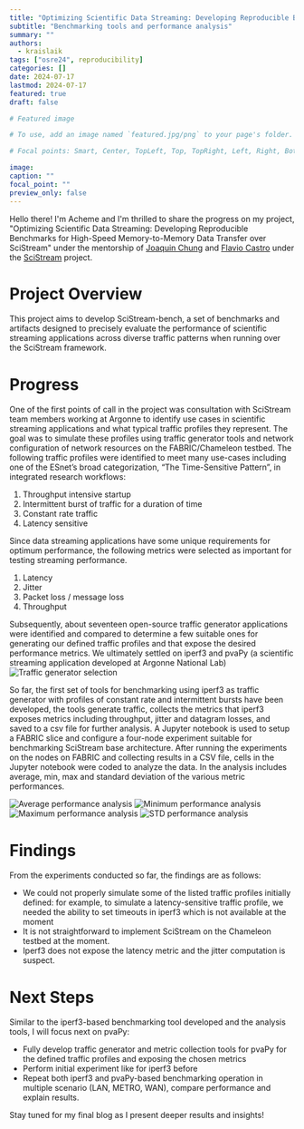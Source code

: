 ```yaml
---
title: "Optimizing Scientific Data Streaming: Developing Reproducible Benchmarks for High-Speed Memory-to-Memory Data Transfer over SciStream"
subtitle: "Benchmarking tools and performance analysis"
summary: ""
authors: 
  - kraislaik
tags: ["osre24", reproducibility]
categories: []
date: 2024-07-17
lastmod: 2024-07-17
featured: true
draft: false

# Featured image

# To use, add an image named `featured.jpg/png` to your page's folder.

# Focal points: Smart, Center, TopLeft, Top, TopRight, Left, Right, BottomLeft, Bottom, BottomRight.

image:
caption: ""
focal_point: ""
preview_only: false
---
```


Hello there! I'm Acheme and I'm thrilled to share the progress on my project, "Optimizing Scientific Data Streaming: Developing Reproducible Benchmarks for High-Speed Memory-to-Memory Data Transfer over SciStream" under the mentorship of [Joaquin Chung](https://github.com/ucsc-ospo/ucsc-ospo.github.io/blob/main/content/authors/chungmiranda/_index.md) and [Flavio Castro](https://github.com/ucsc-ospo/ucsc-ospo.github.io/blob/main/content/authors/fcastro/_index.md) under the [SciStream](https://github.com/ucsc-ospo/ucsc-ospo.github.io/blob/main/content/project/osre24/anl/scistream/index.md) project.


# Project Overview
This project aims to develop SciStream-bench, a set of benchmarks and artifacts designed to precisely evaluate the performance of scientific streaming applications across diverse traffic patterns when running over the SciStream framework.
# Progress
One of the first points of call in the project was consultation with SciStream team members working at Argonne to identify use cases in scientific streaming applications and what typical traffic profiles they represent. The goal was to simulate these profiles using traffic generator tools and network configuration of network resources on the FABRIC/Chameleon testbed. The following traffic profiles were identified to meet many use-cases including one of the ESnet’s broad categorization, “The Time-Sensitive Pattern”, in integrated research workflows:
1. Throughput intensive startup
2. Intermittent burst of traffic for a duration of time
3. Constant rate traffic
4. Latency sensitive

Since data streaming applications have some unique requirements for optimum performance, the following metrics were selected as important for testing streaming performance.
1. Latency
2. Jitter
3. Packet loss / message loss
4. Throughput

Subsequently, about seventeen open-source traffic generator applications were identified and compared to determine a few suitable ones for generating our defined traffic profiles and that expose the desired performance metrics. 
We ultimately settled on iperf3 and pvaPy (a scientific streaming application developed at Argonne National Lab)
![Traffic generator selection](traffic_gen_table.jpg)

So far, the first set of tools for benchmarking using iperf3 as traffic generator with profiles of constant rate and intermittent bursts have been developed, the tools generate traffic, collects the metrics that iperf3 exposes metrics including throughput, jitter and datagram losses, and saved to a csv file for further analysis. A Jupyter notebook is used to setup a FABRIC slice and configure a four-node experiment suitable for benchmarking SciStream base architecture. After running the experiments on the nodes on FABRIC and collecting results in a CSV file, cells in the Jupyter notebook were coded to analyze the data.
In the analysis includes average, min, max and standard deviation of the various metric performances.

![Average performance analysis](average_analysis.jpg)
![Minimum performance analysis](min.jpg)
![Maximum performance analysis](max.jpg)
![STD performance analysis](std.jpg)

# Findings
From the experiments conducted so far, the findings are as follows:
- We could not properly simulate some of the listed traffic profiles initially defined: for example, to simulate a latency-sensitive traffic profile, we needed the ability to set timeouts in iperf3 which is not available at the moment
- It is not straightforward to implement SciStream on the Chameleon testbed at the moment.
- Iperf3 does not expose the latency metric and the jitter computation is suspect.

# Next Steps
Similar to the iperf3-based benchmarking tool developed and the analysis tools, I will focus next on pvaPy:
- Fully develop traffic generator and metric collection tools for pvaPy for the defined traffic profiles and exposing the chosen metrics
- Perform initial experiment like for iperf3 before
- Repeat both iperf3 and pvaPy-based benchmarking operation in multiple scenario (LAN, METRO, WAN), compare performance and explain results.

Stay tuned for my final blog as I present deeper results and insights!
